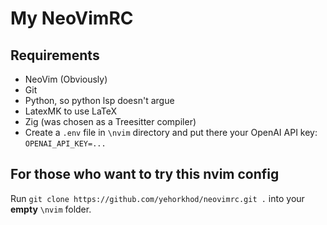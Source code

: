 # My NeoVimRC

## Requirements
- NeoVim (Obviously)
- Git
- Python, so python lsp doesn't argue
- LatexMK to use LaTeX
- Zig (was chosen as a Treesitter compiler)
- Create a `.env` file in `\nvim` directory and put there your OpenAI API key: `OPENAI_API_KEY=...`

## For those who want to try this nvim config
Run `git clone https://github.com/yehorkhod/neovimrc.git .` into your **empty** `\nvim` folder.
